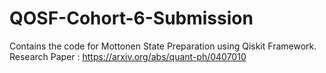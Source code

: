 # QOSF-Cohort-6-Submission
Contains the code for Mottonen State Preparation using Qiskit Framework.
Research Paper : https://arxiv.org/abs/quant-ph/0407010
